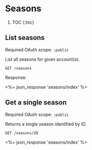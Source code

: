 # Seasons

1. TOC
{:toc}

## List seasons

Required OAuth scope: `:public`

List all seasons for given account(s).

~~~
GET /seasons
~~~

Response:

<%= json_response 'seasons/index' %>

## Get a single season

Required OAuth scope: `:public`

Returns a single season identified by ID.

~~~
GET /seasons/ID
~~~

<%= json_response 'seasons/index' %>
